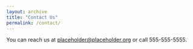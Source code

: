 ```yaml
---
layout: archive
title: "Contact Us"
permalink: /contact/
---
```


You can reach us at [placeholder@placeholder.org](mailto:) or call 555-555-5555.
